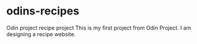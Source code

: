 # odins-recipes
Odin project recipe project
This is my first project from Odin Project. I am designing a recipe website.